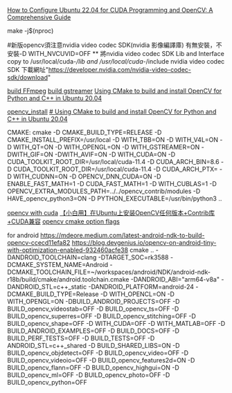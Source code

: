 [How to Configure Ubuntu 22.04 for CUDA Programming and OpenCV: A Comprehensive Guide](https://medium.com/@adari.girishkumar/how-to-configure-ubuntu-22-04-for-cuda-programming-and-opencv4-a-comprehensive-guide-e1eb89cbc21f)

make -j$(nproc)

#新版opencv須注意nvidia video codec SDK(nvidia 影像編譯庫) 有無安裝，不安裝-D WITH_NVCUVID=OFF
** 將nvidia video codec SDK Lib and Interface copy to /usr/local/cuda-*/lib and /usr/local/cuda-*/include
nvidia video codec SDK 下載網址"https://developer.nvidia.com/nvidia-video-codec-sdk/download"

[build FFmpeg](https://medium.com/@vladakuc/compile-opencv-4-7-0-with-ffmpeg-5-compiled-from-the-source-in-ubuntu-434a0bde0ab6)
[build gstreamer](https://galaktyk.medium.com/how-to-build-opencv-with-gstreamer-b11668fa09c)
[Using CMake to build and install OpenCV for Python and C++ in Ubuntu 20.04](https://rodosingh.medium.com/using-cmake-to-build-and-install-opencv-for-python-and-c-in-ubuntu-20-04-6c5881eebd9a)

[opencv_install](https://blog.csdn.net/weixin_44384491/article/details/121142093)
[# Using CMake to build and install OpenCV for Python and C++ in Ubuntu 20.04](https://rodosingh.medium.com/using-cmake-to-build-and-install-opencv-for-python-and-c-in-ubuntu-20-04-6c5881eebd9a)

CMAKE:
cmake -D CMAKE_BUILD_TYPE=RELEASE -D CMAKE_INSTALL_PREFIX=/usr/local -D WITH_TBB=ON -D WITH_V4L=ON -D WITH_QT=ON -D WITH_OPENGL=ON -D WITH_GSTREAMER=ON -DWITH_GIF=ON -DWITH_AVIF=ON -D WITH_CUDA=ON -D CUDA_TOOLKIT_ROOT_DIR=/usr/local/cuda-11.4 -D CUDA_ARCH_BIN=8.6 -D CUDA_TOOLKIT_ROOT_DIR=/usr/local/cuda-11.4 -D CUDA_ARCH_PTX=  -D WITH_CUDNN=ON -D OPENCV_DNN_CUDA=ON -D ENABLE_FAST_MATH=1 -D CUDA_FAST_MATH=1 -D WITH_CUBLAS=1 -D OPENCV_EXTRA_MODULES_PATH=../../opencv_contrib/modules  -D HAVE_opencv_python3=ON -D PYTHON_EXECUTABLE=/usr/bin/python3 ..

[opencv with cuda](https://gist.github.com/raulqf/f42c718a658cddc16f9df07ecc627be7)
[【小白用】在Ubuntu上安装OpenCV任何版本+Contrib库+CUDA兼容](https://waltpeter.github.io/open-cv-basic/install-opencv-with-contrib-ubuntu/index.html)
[opencv cmake option flags](https://docs.opencv.org/4.x/db/d05/tutorial_config_reference.html)


for android
https://mdeore.medium.com/latest-android-ndk-to-build-opencv-ccecd11efa82
https://blog.devgenius.io/opencv-on-android-tiny-with-optimization-enabled-932460acfe38
cmake .. -DANDROID_TOOLCHAIN=clang -DTARGET_SOC=rk3588 -DCMAKE_SYSTEM_NAME=Android -DCMAKE_TOOLCHAIN_FILE=~/workspaces/android/NDK/android-ndk-r18b/build/cmake/android.toolchain.cmake -DANDROID_ABI="arm64-v8a" -DANDROID_STL=c++_static -DANDROID_PLATFORM=android-24 -DCMAKE_BUILD_TYPE=Release -D WITH_OPENCL=ON -D WITH_OPENGL=ON -DBUILD_ANDROID_PROJECTS=OFF -D BUILD_opencv_videostab=OFF -D BUILD_opencv_ts=OFF -D BUILD_opencv_superres=OFF  -D BUILD_opencv_stitching=OFF -D BUILD_opencv_shape=OFF -D WITH_CUDA=OFF -D WITH_MATLAB=OFF -D BUILD_ANDROID_EXAMPLES=OFF -D BUILD_DOCS=OFF -D BUILD_PERF_TESTS=OFF -D BUILD_TESTS=OFF -D ANDROID_STL=c++_shared -D BUILD_SHARED_LIBS=ON -D BUILD_opencv_objdetect=OFF -D BUILD_opencv_video=OFF -D BUILD_opencv_videoio=OFF -D BUILD_opencv_features2d=ON -D BUILD_opencv_flann=OFF -D BUILD_opencv_highgui=ON -D BUILD_opencv_ml=OFF -D BUILD_opencv_photo=OFF -D BUILD_opencv_python=OFF
